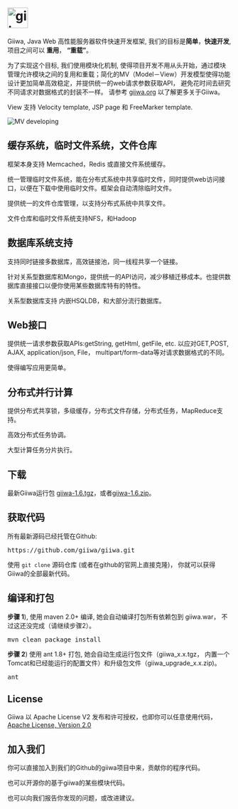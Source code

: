 <h1><img height='46' src="https://www.giiwa.org/images/giiwa.png" alt="giiwa"/></h1>
<p>Giiwa, Java Web 高性能服务器软件快速开发框架, 我们的目标是<strong>简单</strong>，<strong>快速开发</strong>, 项目之间可以 <strong>重用</strong>， <strong>“重载”</strong>。</p>
<p>为了实现这个目标, 我们使用模块化机制, 使得项目开发不用从头开始，通过模块管理允许模块之间的复用和重载；简化的MV（Model－View）开发模型使得功能设计更加简单高效稳定，并提供统一的web请求参数获取API， 避免花时间去研究不同请求对数据格式的封装不一样。 请参考 <a href="https://www.giiwa.org">giiwa.org</a> 以了解更多关于Giiwa。</p>
<p>View 支持 Velocity template, JSP page 和 FreeMarker template.</p>
<p><img src="https://www.giiwa.org/docs/images/mv.png" alt="MV developing"/></p>

<h2>缓存系统，临时文件系统，文件仓库</h2>
<p>框架本身支持 Memcached，Redis 或直接文件系统缓存。</p>
<p>统一管理临时文件系统，能在分布式系统中共享临时文件，同时提供web访问接口，以便在下载中使用临时文件。框架会自动清除临时文件。</p>
<p>提供统一的文件仓库管理，以支持分布式系统中共享文件。</p>
<p>文件仓库和临时文件系统支持NFS，和Hadoop</p>

<h2>数据库系统支持</h2>
<p>支持同时链接多数据库，高效链接池，同一线程共享一个链接。</p>
<p>针对关系型数据库和Mongo，提供统一的API访问，减少移植迁移成本。也提供数据库直接接口以便你使用某些数据库特有的特性。</p>
<p>关系型数据库支持 内嵌HSQLDB，和大部分流行数据库。</p>

<h2>Web接口</h2>
<p>提供统一请求参数获取APIs:getString, getHtml, getFile, etc. 以应对GET,POST, AJAX, application/json, File， multipart/form-data等对请求数据格式的不同。</p>
<p>使得编写应用更简单。</p>

<h2>分布式并行计算</h2>
<p>提供分布式共享锁，多级缓存，分布式文件存储，分布式任务，MapReduce支持。</p>
<p>高效分布式任务协调。</p>
<p>大型计算任务分片执行。</p>

<h2>下载</h2>
<p>最新Giiwa运行包 <a href="https://www.giiwa.org/archive/giiwa-1.6.tgz">giiwa-1.6.tgz</a>，或者<a href="https://www.giiwa.org/archive/giiwa-1.6.zip">giiwa-1.6.zip</a>。</p>

<h2>获取代码</h2>
<p>所有最新源码已经托管在Github:</p>
<pre>https://github.com/giiwa/giiwa.git</pre>
<p>使用 <code>git clone</code> 源码仓库 (或者在github的官网上直接克隆)， 你就可以获得Giiwa的全部最新代码。</p>

<h2>编译和打包</h2>
<p><strong>步骤 1</strong>), 使用 maven 2.0+ 编译, 她会自动编译打包所有依赖包到 giiwa.war， 不过这还没完成（请继续步骤2）。</p>
<pre>mvn clean package install</pre>
<p><strong>步骤 2</strong>) 使用 ant 1.8+ 打包, 她会自动生成运行包文件（giiwa_x.x.tgz， 内置一个Tomcat和已经能运行的配置文件）和升级包文件（giiwa_upgrade_x.x.zip)。<p>
<pre>ant</pre>

<h2>License</h2>
<p>Giiwa 以 Apache License V2 发布和许可授权，也即你可以任意使用代码， <a href="http://www.apache.org/licenses/LICENSE-2.0.html">Apache License, Version 2.0</a></p>

<h2>加入我们</h2>
<p>你可以直接加入到我们的Github的giiwa项目中来，贡献你的程序代码。</p>
<p>也可以开源你的基于giiwa的某些模块代码。</p>
<p>也可以向我们报告你发现的问题，或改进建议。</p>
